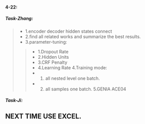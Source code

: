 #### 4-22:
##### Task-Zhang:
>- 1.encoder decoder hidden states connect
>- 2.find all related works and summarize the best results.
>- 3.parameter-tuning:
>>- 1.Dropout Rate
>>- 2.Hidden Units
>>- 3.CRF Penalty
>>- 4.Learning Rate
4.Training mode:
>>- 1. all nested level one batch.
>>- 2. all samples one batch.
5.GENIA ACE04
##### Task-Ji:

## NEXT TIME USE EXCEL.
